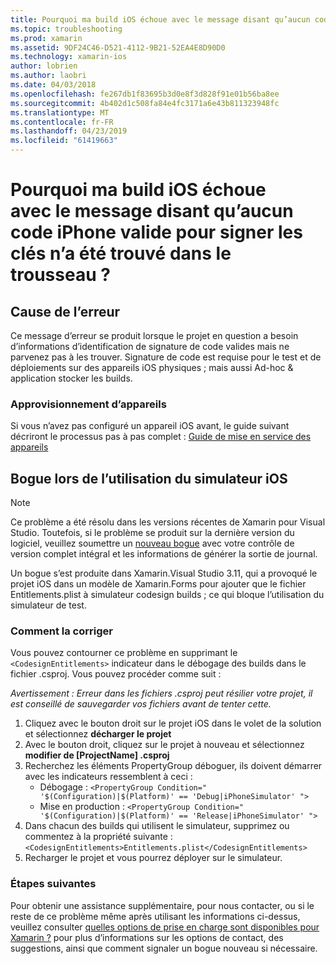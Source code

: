 ```yaml
---
title: Pourquoi ma build iOS échoue avec le message disant qu’aucun code iPhone valide pour signer les clés n’a été trouvé dans le trousseau ?
ms.topic: troubleshooting
ms.prod: xamarin
ms.assetid: 9DF24C46-D521-4112-9B21-52EA4E8D90D0
ms.technology: xamarin-ios
author: lobrien
ms.author: laobri
ms.date: 04/03/2018
ms.openlocfilehash: fe267db1f83695b3d0e8f3d828f91e01b56ba8ee
ms.sourcegitcommit: 4b402d1c508fa84e4fc3171a6e43b811323948fc
ms.translationtype: MT
ms.contentlocale: fr-FR
ms.lasthandoff: 04/23/2019
ms.locfileid: "61419663"
---
```

# <a name="why-does-my-ios-build-fail-with-no-valid-iphone-code-signing-keys-found-in-keychain"></a>Pourquoi ma build iOS échoue avec le message disant qu’aucun code iPhone valide pour signer les clés n’a été trouvé dans le trousseau ?

## <a name="cause-of-the-error"></a>Cause de l’erreur
Ce message d’erreur se produit lorsque le projet en question a besoin d’informations d’identification de signature de code valides mais ne parvenez pas à les trouver. Signature de code est requise pour le test et de déploiements sur des appareils iOS physiques ; mais aussi Ad-hoc & application stocker les builds. 


### <a name="provisioning-devices"></a>Approvisionnement d’appareils
Si vous n’avez pas configuré un appareil iOS avant, le guide suivant décriront le processus pas à pas complet : [Guide de mise en service des appareils](~/ios/get-started/installation/device-provisioning/index.md)


## <a name="bug-when-using-ios-simulator"></a>Bogue lors de l’utilisation du simulateur iOS

> [!NOTE]
> Ce problème a été résolu dans les versions récentes de Xamarin pour Visual Studio. Toutefois, si le problème se produit sur la dernière version du logiciel, veuillez soumettre un [nouveau bogue](~/cross-platform/troubleshooting/questions/howto-file-bug.md) avec votre contrôle de version complet intégral et les informations de générer la sortie de journal.


Un bogue s’est produite dans Xamarin.Visual Studio 3.11, qui a provoqué le projet iOS dans un modèle de Xamarin.Forms pour ajouter que le fichier Entitlements.plist à simulateur codesign builds ; ce qui bloque l’utilisation du simulateur de test.

### <a name="how-to-fix"></a>Comment la corriger
Vous pouvez contourner ce problème en supprimant le `<CodesignEntitlements>` indicateur dans le débogage des builds dans le fichier .csproj. Vous pouvez procéder comme suit :

*Avertissement : Erreur dans les fichiers .csproj peut résilier votre projet, il est conseillé de sauvegarder vos fichiers avant de tenter cette.*

1. Cliquez avec le bouton droit sur le projet iOS dans le volet de la solution et sélectionnez **décharger le projet**
2. Avec le bouton droit, cliquez sur le projet à nouveau et sélectionnez **modifier de [ProjectName] .csproj**
3. Recherchez les éléments PropertyGroup déboguer, ils doivent démarrer avec les indicateurs ressemblent à ceci :
   - Débogage : `<PropertyGroup Condition=" '$(Configuration)|$(Platform)' == 'Debug|iPhoneSimulator' ">`
   - Mise en production : `<PropertyGroup Condition=" '$(Configuration)|$(Platform)' == 'Release|iPhoneSimulator' ">`
4. Dans chacun des builds qui utilisent le simulateur, supprimez ou commentez à la propriété suivante : `<CodesignEntitlements>Entitlements.plist</CodesignEntitlements>`
5. Recharger le projet et vous pourrez déployer sur le simulateur.

### <a name="next-steps"></a>Étapes suivantes
Pour obtenir une assistance supplémentaire, pour nous contacter, ou si le reste de ce problème même après utilisant les informations ci-dessus, veuillez consulter [quelles options de prise en charge sont disponibles pour Xamarin ?](~/cross-platform/troubleshooting/support-options.md) pour plus d’informations sur les options de contact, des suggestions, ainsi que comment signaler un bogue nouveau si nécessaire. 
